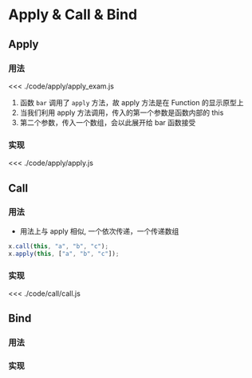 # Apply & Call & Bind

## Apply

### 用法

<<< ./code/apply/apply_exam.js

1. 函数 `bar` 调用了 `apply` 方法，故 apply 方法是在 Function 的显示原型上
2. 当我们利用 apply 方法调用，传入的第一个参数是函数内部的 this
3. 第二个参数，传入一个数组，会以此展开给 bar 函数接受

### 实现

<<< ./code/apply/apply.js

## Call

### 用法

- 用法上与 apply 相似, 一个依次传递，一个传递数组

```js
x.call(this, "a", "b", "c");
x.apply(this, ["a", "b", "c"]);
```

### 实现

<<< ./code/call/call.js

## Bind

### 用法

### 实现
